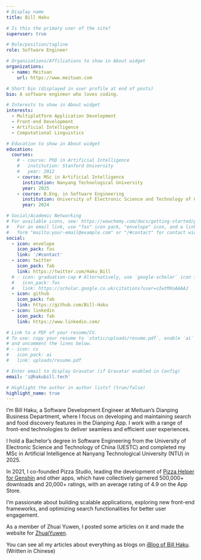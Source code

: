 ```yaml
---
# Display name
title: Bill Haku

# Is this the primary user of the site?
superuser: true

# Role/position/tagline
role: Software Engineer

# Organizations/Affiliations to show in About widget
organizations:
  - name: Meituan
    url: https://www.meituan.com

# Short bio (displayed in user profile at end of posts)
bio: A software engineer who loves coding.

# Interests to show in About widget
interests:
  - Multiplatform Application Development
  - Front-end Development
  - Artificial Intelligence
  - Computational Linguistics

# Education to show in About widget
education:
  courses:
    # - course: PhD in Artificial Intelligence
    #   institution: Stanford University
    #   year: 2012
    - course: MSc in Artificial Intelligence
      institution: Nanyang Technological University
      year: 2025
    - course: B.Eng. in Software Engineering
      institution: University of Electronic Science and Technology of China
      year: 2024

# Social/Academic Networking
# For available icons, see: https://wowchemy.com/docs/getting-started/page-builder/#icons
#   For an email link, use "fas" icon pack, "envelope" icon, and a link in the
#   form "mailto:your-email@example.com" or "/#contact" for contact widget.
social:
  - icon: envelope
    icon_pack: fas
    link: '/#contact'
  - icon: twitter
    icon_pack: fab
    link: https://twitter.com/Haku_Bill
  # - icon: graduation-cap # Alternatively, use `google-scholar` icon from `ai` icon pack
  #   icon_pack: fas
  #   link: https://scholar.google.co.uk/citations?user=sIwtMXoAAAAJ
  - icon: github
    icon_pack: fab
    link: https://github.com/Bill-Haku
  - icon: linkedin
    icon_pack: fab
    link: https://www.linkedin.com/

# Link to a PDF of your resume/CV.
# To use: copy your resume to `static/uploads/resume.pdf`, enable `ai` icons in `params.toml`,
# and uncomment the lines below.
# - icon: cv
#   icon_pack: ai
#   link: uploads/resume.pdf

# Enter email to display Gravatar (if Gravatar enabled in Config)
email: 'i@hakubill.tech'

# Highlight the author in author lists? (true/false)
highlight_name: true
---
```


I’m Bill Haku, a Software Development Engineer at Meituan’s Dianping Business Department, where I focus on developing and maintaining search and food discovery features in the Dianping App. I work with a range of front-end technologies to deliver seamless and efficient user experiences.

I hold a Bachelor’s degree in Software Engineering from the University of Electronic Science and Technology of China (UESTC) and completed my MSc in Artificial Intelligence at Nanyang Technological University (NTU) in 2025.

In 2021, I co-founded Pizza Studio, leading the development of [Pizza Helper for Genshin](https://apps.apple.com/cn/app/id1635319193) and other apps, which have collectively garnered 500,000+ downloads and 20,000+ ratings, with an average rating of 4.9 on the App Store.

I’m passionate about building scalable applications, exploring new front-end frameworks, and optimizing search functionalities for better user engagement.

As a member of Zhuai Yuwen, I posted some articles on it and made the website for [ZhuaiYuwen](http://zhuaiyuwen.hakubill.tech).

You can see all my articles about everything as blogs on [iBlog of Bill Haku](http://blog.hakubill.tech). (Written in Chinese)

<!-- {{< icon name="download" pack="fas" >}} Download my {{< staticref "uploads/demo_resume.pdf" "newtab" >}}resumé{{< /staticref >}}. -->
